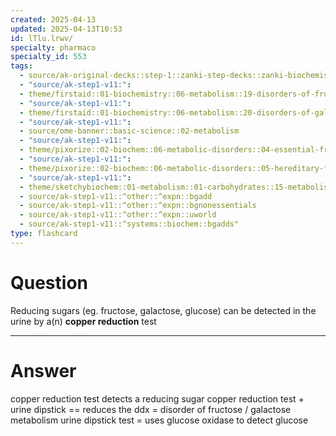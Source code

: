 ```yaml
---
created: 2025-04-13
updated: 2025-04-13T10:53
id: lTlu.lrwv/
specialty: pharmaco
specialty_id: 553
tags:
  - source/ak-original-decks::step-1::zanki-step-decks::zanki-biochemistry::metabolism
  - "source/ak-step1-v11:": 
  - theme/firstaid::01-biochemistry::06-metabolism::19-disorders-of-fructose-metabolism::*basics
  - "source/ak-step1-v11:": 
  - theme/firstaid::01-biochemistry::06-metabolism::20-disorders-of-galactose-metabolism::*basics
  - "source/ak-step1-v11:": 
  - source/ome-banner::basic-science::02-metabolism
  - "source/ak-step1-v11:": 
  - theme/pixorize::02-biochem::06-metabolic-disorders::04-essential-fructosuria
  - "source/ak-step1-v11:": 
  - theme/pixorize::02-biochem::06-metabolic-disorders::05-hereditary-fructose-intolerance
  - "source/ak-step1-v11:": 
  - theme/sketchybiochem::01-metabolism::01-carbohydrates::15-metabolism-disorders-fructose-sorbitol
  - source/ak-step1-v11::^other::^expn::bgadd
  - source/ak-step1-v11::^other::^expn::bgnonessentials
  - source/ak-step1-v11::^other::^expn::uworld
  - source/ak-step1-v11::^systems::biochem::bgadds"
type: flashcard
---
```


# Question
Reducing sugars (eg. fructose, galactose, glucose) can be detected in the urine by a(n) **copper reduction** test

---

# Answer
copper reduction test detects a reducing sugar  copper reduction test + urine dipstick == reduces the ddx = disorder of fructose / galactose metabolism  urine dipstick test = uses glucose oxidase to detect glucose